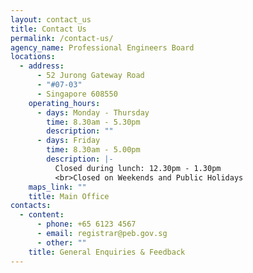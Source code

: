 ```yaml
---
layout: contact_us
title: Contact Us
permalink: /contact-us/
agency_name: Professional Engineers Board
locations:
  - address:
      - 52 Jurong Gateway Road
      - "#07-03"
      - Singapore 608550
    operating_hours:
      - days: Monday - Thursday
        time: 8.30am - 5.30pm
        description: ""
      - days: Friday
        time: 8.30am - 5.00pm
        description: |-
          Closed during lunch: 12.30pm - 1.30pm
          <br>Closed on Weekends and Public Holidays
    maps_link: ""
    title: Main Office
contacts:
  - content:
      - phone: +65 6123 4567
      - email: registrar@peb.gov.sg
      - other: ""
    title: General Enquiries & Feedback
---
```


